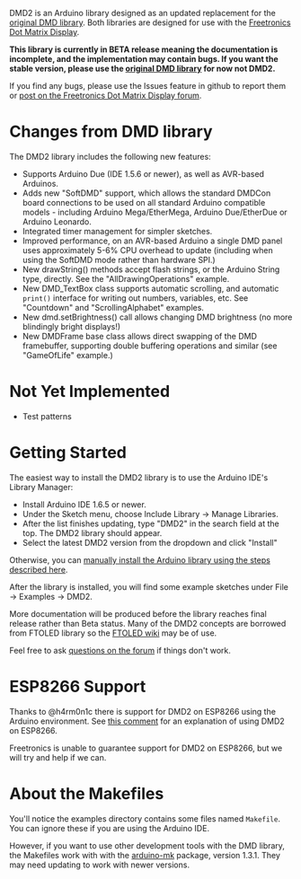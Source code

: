 DMD2 is an Arduino library designed as an updated replacement for the [original DMD library](http://github.com/freetronics/DMD). Both libraries are designed for use with the [Freetronics Dot Matrix Display](http://www.freetronics.com/collections/display/dmd).

**This library is currently in BETA release meaning the documentation is incomplete, and the implementation may contain bugs. If you want the stable version, please use the [original DMD library](http://github.com/freetronics/DMD) for now not DMD2.**

If you find any bugs, please use the Issues feature in github to report them or [post on the Freetronics Dot Matrix Display forum](http://forum.freetronics.com/viewforum.php?f=26).

# Changes from DMD library

The DMD2 library includes the following new features:

* Supports Arduino Due (IDE 1.5.6 or newer), as well as AVR-based Arduinos.
* Adds new "SoftDMD" support, which allows the standard DMDCon board connections to be used on all standard Arduino compatible models - including Arduino Mega/EtherMega, Arduino Due/EtherDue or Arduino Leonardo.
* Integrated timer management for simpler sketches.
* Improved performance, on an AVR-based Arduino a single DMD panel uses approximately 5-6% CPU overhead to update (including when using the SoftDMD mode rather than hardware SPI.)
* New drawString() methods accept flash strings, or the Arduino String type, directly. See the "AllDrawingOperations" example.
* New DMD_TextBox class supports automatic scrolling, and automatic `print()` interface for writing out numbers, variables, etc. See "Countdown" and "ScrollingAlphabet" examples.
* New dmd.setBrightness() call allows changing DMD brightness (no more blindingly bright displays!)
* New DMDFrame base class allows direct swapping of the DMD framebuffer, supporting double buffering operations and similar (see "GameOfLife" example.)

# Not Yet Implemented

* Test patterns

# Getting Started

The easiest way to install the DMD2 library is to use the Arduino IDE's Library Manager:

* Install Arduino IDE 1.6.5 or newer.
* Under the Sketch menu, choose Include Library -> Manage Libraries.
* After the list finishes updating, type "DMD2" in the search field at the top. The DMD2 library should appear.
* Select the latest DMD2 version from the dropdown and click "Install"

Otherwise, you can [manually install the Arduino library using the steps described here](http://www.freetronics.com/pages/how-to-install-arduino-libraries).

After the library is installed, you will find some example sketches under File -> Examples -> DMD2.

More documentation will be produced before the library reaches final release rather than Beta status. Many of the DMD2 concepts are borrowed from FTOLED library so the [FTOLED wiki](https://github.com/freetronics/FTOLED/wiki/) may be of use.

Feel free to ask [questions on the forum](http://forum.freetronics.com/viewforum.php?f=26) if things don't work.

# ESP8266 Support

Thanks to @h4rm0n1c there is support for DMD2 on ESP8266 using the Arduino environment. See [this comment](https://github.com/freetronics/DMD2/pull/7#issue-97282971) for an explanation of using DMD2 on ESP8266.

Freetronics is unable to guarantee support for DMD2 on ESP8266, but we will try and help if we can.

# About the Makefiles

You'll notice the examples directory contains some files named `Makefile`. You can ignore these if you are using the Arduino IDE.

However, if you want to use other development tools with the DMD library, the Makefiles work with with the [arduino-mk](http://www.mjoldfield.com/atelier/2009/02/arduino-cli.html) package, version 1.3.1. They may need updating to work with newer versions.
